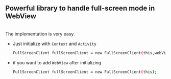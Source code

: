 <b><h2>Powerful library to handle full-screen mode in WebView</h2></b>
<br>
The implementation is very easy.
* Just initialize with `Context` and `Activity`
  ```sh
  FullScreenClient fullScreenClient = new FullScreenClient(this,webView);
  ```
  
* if you want to add `WebView` after initializing  
  ```sh
  FullScreenClient fullScreenClient = new FullScreenClient(this);
  ```
